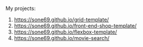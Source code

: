 My projects:
1. https://sone69.github.io/grid-template/
2. https://sone69.github.io/front-end-shop-template/
3. https://sone69.github.io/flexbox-template/
4. https://sone69.github.io/movie-search/
